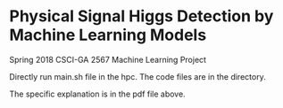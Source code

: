 # Physical Signal Higgs Detection by Machine Learning Models

Spring 2018 CSCI-GA 2567 Machine Learning Project

Directly run main.sh file in the hpc. The code files are in the directory.

The specific explanation is in the pdf file above.
